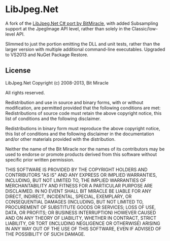 # LibJpeg.Net

A fork of the [LibJpeg.Net C# port by BitMiracle](http://bitmiracle.com/libjpeg/), with added Subsampling support at the JpegImage API level, rather than solely in the Classic/low-level API.

Slimmed to just the portion emitting the DLL and unit tests, rather than the larger version with multiple additional command-line executables. Upgraded to VS2013 and NuGet Package Restore.

## License

LibJpeg.Net
Copyright (c) 2008-2013, Bit Miracle

All rights reserved.

Redistribution and use in source and binary forms, with or without 
modification, are permitted provided that the following conditions are 
met: 
  Redistributions of source code must retain the above copyright notice,
  this list of conditions and the following disclaimer. 
 
  Redistributions in binary form must reproduce the above copyright 
  notice, this list of conditions and the following disclaimer in the 
  documentation and/or other materials provided with the distribution. 

  Neither the name of the Bit Miracle nor the names of its contributors 
  may be used to endorse or promote products derived from this software 
  without specific prior written permission. 
 
THIS SOFTWARE IS PROVIDED BY THE COPYRIGHT HOLDERS AND CONTRIBUTORS "AS 
IS" AND ANY EXPRESS OR IMPLIED WARRANTIES, INCLUDING, BUT NOT LIMITED 
TO, THE IMPLIED WARRANTIES OF MERCHANTABILITY AND FITNESS FOR A 
PARTICULAR PURPOSE ARE DISCLAIMED. IN NO EVENT SHALL BIT MIRACLE BE 
LIABLE FOR ANY DIRECT, INDIRECT, INCIDENTAL, SPECIAL, EXEMPLARY, OR 
CONSEQUENTIAL DAMAGES (INCLUDING, BUT NOT LIMITED TO, PROCUREMENT OF 
SUBSTITUTE GOODS OR SERVICES; LOSS OF USE, DATA, OR PROFITS; OR BUSINESS 
INTERRUPTION) HOWEVER CAUSED AND ON ANY THEORY OF LIABILITY, WHETHER IN 
CONTRACT, STRICT LIABILITY, OR TORT (INCLUDING NEGLIGENCE OR OTHERWISE) 
ARISING IN ANY WAY OUT OF THE USE OF THIS SOFTWARE, EVEN IF ADVISED OF 
THE POSSIBILITY OF SUCH DAMAGE. 
